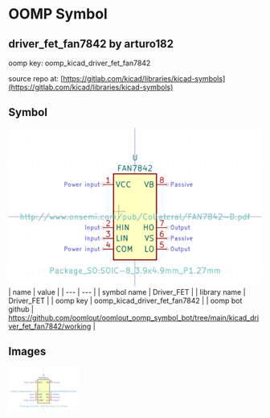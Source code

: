 # OOMP Symbol  
## driver_fet_fan7842  by arturo182  
  
oomp key: oomp_kicad_driver_fet_fan7842  
  
source repo at: [https://gitlab.com/kicad/libraries/kicad-symbols](https://gitlab.com/kicad/libraries/kicad-symbols)  
## Symbol  
  
[![working.png](working_600.png)](working.png)  
| name | value | 
| --- | --- | 
| symbol name | Driver_FET | 
| library name | Driver_FET | 
| oomp key | oomp_kicad_driver_fet_fan7842 | 
| oomp bot github | https://github.com/oomlout/oomlout_oomp_symbol_bot/tree/main/kicad_driver_fet_fan7842/working | 
## Images  
  
[![working.png](working_140.png)](working.png)  
